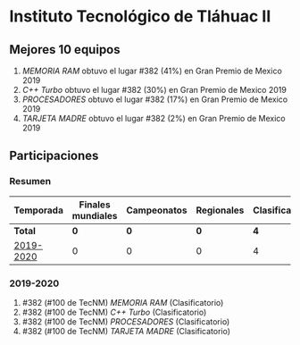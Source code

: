 ---
---

# Instituto Tecnológico de Tláhuac II

## Mejores 10 equipos

1. _MEMORIA RAM_ obtuvo el lugar #382 (41%) en Gran Premio de Mexico 2019
1. _C++ Turbo_ obtuvo el lugar #382 (30%) en Gran Premio de Mexico 2019
1. _PROCESADORES_ obtuvo el lugar #382 (17%) en Gran Premio de Mexico 2019
1. _TARJETA MADRE_ obtuvo el lugar #382 (2%) en Gran Premio de Mexico 2019

## Participaciones

### Resumen

| Temporada | Finales mundiales | Campeonatos | Regionales | Clasificatorios | Equipos |
| --- | --- | --- | --- | --- | --- |
| **Total** | **0** | **0** | **0** | **4** | **4** |
| [2019-2020](#2019-2020) | 0 | 0 | 0 | 4 | 4 |

### 2019-2020

1. #382 (#100 de TecNM) _MEMORIA RAM_ (Clasificatorio)
1. #382 (#100 de TecNM) _C++ Turbo_ (Clasificatorio)
1. #382 (#100 de TecNM) _PROCESADORES_ (Clasificatorio)
1. #382 (#100 de TecNM) _TARJETA MADRE_ (Clasificatorio)



